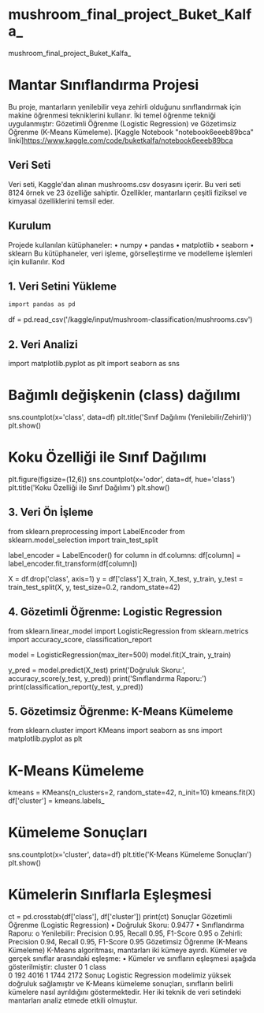 # mushroom_final_project_Buket_Kalfa_
mushroom_final_project_Buket_Kalfa_

# Mantar Sınıflandırma Projesi
Bu proje, mantarların yenilebilir veya zehirli olduğunu sınıflandırmak için makine öğrenmesi tekniklerini kullanır. İki temel öğrenme tekniği uygulanmıştır: Gözetimli Öğrenme (Logistic Regression) ve Gözetimsiz Öğrenme (K-Means Kümeleme).
[Kaggle Notebook "notebook6eeeb89bca" linki]https://www.kaggle.com/code/buketkalfa/notebook6eeeb89bca
## Veri Seti
Veri seti, Kaggle'dan alınan mushrooms.csv dosyasını içerir. Bu veri seti 8124 örnek ve 23 özelliğe sahiptir. Özellikler, mantarların çeşitli fiziksel ve kimyasal özelliklerini temsil eder.
## Kurulum
Projede kullanılan kütüphaneler:
•	numpy
•	pandas
•	matplotlib
•	seaborn
•	sklearn
Bu kütüphaneler, veri işleme, görselleştirme ve modelleme işlemleri için kullanılır.
Kod
## 1. Veri Setini Yükleme
```ruby
import pandas as pd
```
df = pd.read_csv('/kaggle/input/mushroom-classification/mushrooms.csv')
## 2. Veri Analizi
import matplotlib.pyplot as plt
import seaborn as sns

# Bağımlı değişkenin (class) dağılımı
sns.countplot(x='class', data=df)
plt.title('Sınıf Dağılımı (Yenilebilir/Zehirli)')
plt.show()

# Koku Özelliği ile Sınıf Dağılımı
plt.figure(figsize=(12,6))
sns.countplot(x='odor', data=df, hue='class')
plt.title('Koku Özelliği ile Sınıf Dağılımı')
plt.show()
## 3. Veri Ön İşleme
from sklearn.preprocessing import LabelEncoder
from sklearn.model_selection import train_test_split

label_encoder = LabelEncoder()
for column in df.columns:
    df[column] = label_encoder.fit_transform(df[column])

X = df.drop('class', axis=1)
y = df['class']
X_train, X_test, y_train, y_test = train_test_split(X, y, test_size=0.2, random_state=42)
## 4. Gözetimli Öğrenme: Logistic Regression
from sklearn.linear_model import LogisticRegression
from sklearn.metrics import accuracy_score, classification_report

model = LogisticRegression(max_iter=500)
model.fit(X_train, y_train)

y_pred = model.predict(X_test)
print('Doğruluk Skoru:', accuracy_score(y_test, y_pred))
print('Sınıflandırma Raporu:')
print(classification_report(y_test, y_pred))
## 5. Gözetimsiz Öğrenme: K-Means Kümeleme
from sklearn.cluster import KMeans
import seaborn as sns
import matplotlib.pyplot as plt

# K-Means Kümeleme
kmeans = KMeans(n_clusters=2, random_state=42, n_init=10)
kmeans.fit(X)
df['cluster'] = kmeans.labels_

# Kümeleme Sonuçları
sns.countplot(x='cluster', data=df)
plt.title('K-Means Kümeleme Sonuçları')
plt.show()

# Kümelerin Sınıflarla Eşleşmesi
ct = pd.crosstab(df['class'], df['cluster'])
print(ct)
Sonuçlar
Gözetimli Öğrenme (Logistic Regression)
•	Doğruluk Skoru: 0.9477
•	Sınıflandırma Raporu:
o	Yenilebilir: Precision 0.95, Recall 0.95, F1-Score 0.95
o	Zehirli: Precision 0.94, Recall 0.95, F1-Score 0.95
Gözetimsiz Öğrenme (K-Means Kümeleme)
K-Means algoritması, mantarları iki kümeye ayırdı. Kümeler ve gerçek sınıflar arasındaki eşleşme:
•	Kümeler ve sınıfların eşleşmesi aşağıda gösterilmiştir:
cluster     0     1
class               
0         192  4016
1        1744  2172
Sonuç
Logistic Regression modelimiz yüksek doğruluk sağlamıştır ve K-Means kümeleme sonuçları, sınıfların belirli kümelere nasıl ayrıldığını göstermektedir. Her iki teknik de veri setindeki mantarları analiz etmede etkili olmuştur.

